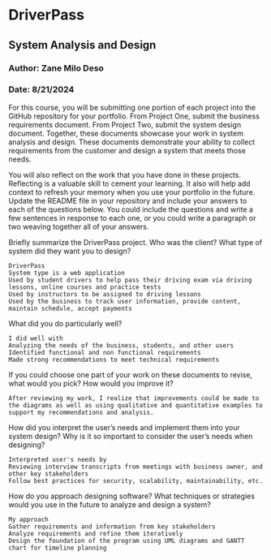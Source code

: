 # DriverPass
## System Analysis and Design
### Author: Zane Milo Deso
### Date: 8/21/2024

For this course, you will be submitting one portion of each project into the GitHub repository for your portfolio. From Project One, submit the business requirements document. From Project Two, submit the system design document. Together, these documents showcase your work in system analysis and design. These documents demonstrate your ability to collect requirements from the customer and design a system that meets those needs.

You will also reflect on the work that you have done in these projects. Reflecting is a valuable skill to cement your learning. It also will help add context to refresh your memory when you use your portfolio in the future. Update the README file in your repository and include your answers to each of the questions below. You could include the questions and write a few sentences in response to each one, or you could write a paragraph or two weaving together all of your answers.

Briefly summarize the DriverPass project. Who was the client? What type of system did they want you to design?

    DriverPass
    System type is a web application
    Used by student drivers to help pass their driving exam via driving lessons, online courses and practice tests
    Used by instructors to be assigned to driving lessons
    Used by the business to track user information, provide content, maintain schedule, accept payments


What did you do particularly well?

    I did well with
    Analyzing the needs of the business, students, and other users
    Identified functional and non functional requirements
    Made strong recommendations to meet technical requirements


If you could choose one part of your work on these documents to revise, what would you pick? How would you improve it?

    After reviewing my work, I realize that improvements could be made to the diagrams as well as using qualitative and quantitative examples to support my recommendations and analysis.


How did you interpret the user’s needs and implement them into your system design? Why is it so important to consider the user’s needs when designing?

    Interpreted user's needs by
    Reviewing interview transcripts from meetings with business owner, and other key stakeholders
    Follow best practices for security, scalability, maintainability, etc.

How do you approach designing software? What techniques or strategies would you use in the future to analyze and design a system?

    My approach
    Gather requirements and information from key stakeholders
    Analyze requirements and refine them iteratively
    Design the foundation of the program using UML diagrams and GANTT chart for timeline planning
     
